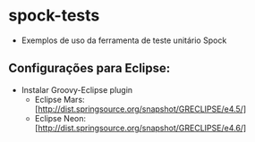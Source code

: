 # spock-tests
* Exemplos de uso da ferramenta de teste unitário Spock

## Configurações para Eclipse:
* Instalar Groovy-Eclipse plugin
    * Eclipse Mars: [http://dist.springsource.org/snapshot/GRECLIPSE/e4.5/]
    * Eclipse Neon: [http://dist.springsource.org/snapshot/GRECLIPSE/e4.6/]

